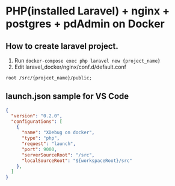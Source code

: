 # PHP(installed Laravel) + nginx + postgres + pdAdmin on Docker

## How to create laravel project.

1. Run `docker-compose exec php laravel new {project_name}`
2. Edit laravel_docker/nginx/conf.d/default.conf

  ```
  root /src/{projcet_name}/public;
  ```


## launch.json sample for VS Code

```json
{
  "version": "0.2.0",
  "configurations": [
    {
      "name": "XDebug on docker",
      "type": "php",
      "request": "launch",
      "port": 9000,
      "serverSourceRoot": "/src",
      "localSourceRoot": "${workspaceRoot}/src"
    },
  ]
}
```